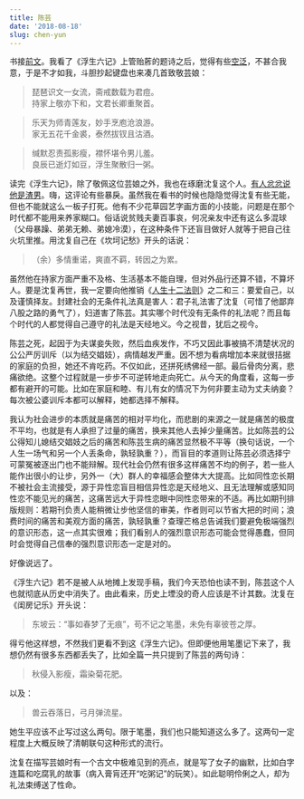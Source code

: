 ```yaml
---
title: 陈芸
date: '2018-08-18'
slug: chen-yun
---
```


书接[前文](/cn/2018/08/reading/)。我看了《浮生六记》上管贻葄的题诗之后，觉得有些[空泛](/cn/2017/10/zhao-couplet/)，不甚合我意，于是不才如我，斗胆抄起键盘也来凑几首致敬芸娘：

> 琵琶识文一女流，斋戒数载为君痘。  
持家上敬亦下和，文君长卿重聚首。

> 乐天为师青莲友，妙手烹庖沧浪游。  
家无五花千金裘，泰然拔钗且沽酒。

> 缄默忍责孤影瘦，襟怀堪令男儿羞。  
良辰已逝灯如豆，浮生聚散归一粥。

读完《浮生六记》，除了敬佩这位芸娘之外，我也在琢磨沈复这个人。[有人忿忿说他是渣男](https://book.douban.com/review/6412127/)。嗨，这评论有些暴戾。虽然我在看书的时候也隐隐觉得沈复有些无能，但也不能就这么一板子打死。他有不少花草园艺字画方面的小技能，问题是在那个时代都不能用来养家糊口。俗话说贫贱夫妻百事哀，何况亲友中还有这么多混球（父母暴躁、弟弟无赖、弟媳冷漠），在这种条件下还盲目做好人就等于把自己往火坑里推。用沈复自己在《坎坷记愁》开头的话说：

> （余）多情重诺，爽直不羁，转因之为累。

虽然他在持家方面严重不及格、生活基本不能自理，但对外品行还算不错，不算坏人。要是沈复再世，我一定要向他推销《[人生十二法则](/cn/2018/03/12-rules/)》之二和三：要爱自己，以及谨慎择友。封建社会的无条件礼法真是害人：君子礼法害了沈复（可惜了他鄙弃八股之路的勇气了），妇道害了陈芸。其实哪个时代没有无条件的礼法呢？而且每个时代的人都觉得自己遵守的礼法是天经地义。今之视昔，犹后之视今。

陈芸之死，起因于为夫谋妾失败，然后血疾发作，不巧又因此事被搞不清楚状况的公公严厉训斥（以为结交娼妓），病情越发严重。因不想为看病增加本来就很拮据的家庭的负担，她还不肯吃药。不仅如此，还拼死绣佛经一部。最后骨肉分离，悲痛欲绝。这整个过程就是一步步不可逆转地走向死亡。从今天的角度看，这每一步都有避开的可能。比如在家庭和睦、有儿有女的情况下为何非要主动为丈夫纳妾？每次被公婆训斥本都可以解释，她都选择不解释。

我认为社会进步的本质就是痛苦的相对平均化，而悲剧的来源之一就是痛苦的极度不平均，也就是有人承担了过量的痛苦，换来其他人去掉少量痛苦。比如陈芸的公公得知儿媳结交娼妓之后的痛苦和陈芸生病的痛苦显然极不平等（换句话说，一个人生一场气和另一个人丢条命，孰轻孰重？），而盲目的孝道则让陈芸必须选择宁可蒙冤被逐出门也不能辩解。现代社会仍然有很多这样痛苦不均的例子，若一些人能作出很小的让步，另外一（大）群人的幸福感会整体大大提高。比如同性恋长期不被社会主流接受，源于异性恋盲目相信异性恋是天经地义、且无法理解或感知同性恋不能见光的痛苦，这痛苦远大于异性恋眼中同性恋带来的不适。再比如期刊排版规则：若期刊负责人能稍微让步他坚信的审美，作者则可以节省大把的时间；浪费时间的痛苦和美观方面的痛苦，孰轻孰重？查理芒格总告诫我们要避免极端强烈的意识形态，这一点其实很难；我们看别人的强烈意识形态可能会觉得愚蠢，但同时会觉得自己信奉的强烈意识形态一定是对的。

好像说远了。

《浮生六记》若不是被人从地摊上发现手稿，我们今天恐怕也读不到，陈芸这个人也就彻底从历史中消失了。由此看来，历史上堙没的奇人应该是不计其数。沈复在《闺房记乐》开头说：

> 东坡云：“事如春梦了无痕”，苟不记之笔墨，未免有辜彼苍之厚。

得亏他这样想，不然我们更看不到这《浮生六记》。但即便他用笔墨记下来了，我想仍然有很多东西都丢失了，比如全篇一共只提到了陈芸的两句诗：

> 秋侵入影瘦，霜染菊花肥。

以及：

> 兽云吞落日，弓月弹流星。

她生平应该不止写过这么两句。限于笔墨，我们也只能知道这么多了。这两句一定程度上大概反映了清朝联句这种形式的流行。

沈复在描写芸娘时有一个古文中极难见到的亮点，就是写了女子的幽默，比如白字连篇和吃腐乳的故事（病入膏肓还开“吃粥记”的玩笑）。如此聪明伶俐之人，却为礼法束缚送了性命。
